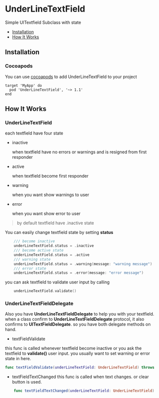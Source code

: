 # UnderLineTextField
Simple UITextfield Subclass with state

* [Installation](#installation)
* [How It Works](#how-it-works)

## Installation

### Cocoapods
You can use [cocoapods](https://cocoapods.org)  to add UnderLineTextField to your project

```
target 'MyApp' do
  pod 'UnderLineTextField', '~> 1.1'
end
```

## How It Works

### UnderLineTextField

each textfield have four state

* inactive

    when textfield have no errors or warnings and is resigned from first responder

* active

    when textfield become first responder

* warning

    when you want show warnings to user

* error

    when you want show error to user



> by default textfield have .inactive state

You can easily change textfield state by setting **status**   

```swift
    /// become inactive 
    underLineTextField.status = .inactive
    /// become active state
    underLineTextField.status = .active
    /// warning state
    underLineTextField.status = .warning(message: "warning message")
    /// error state
    underLineTextField.status = .error(message: "error message")
```

you can ask textfield to validate user input by calling 

```swift
    underLineTextField.validate()
```
### UnderLineTextFieldDelegate

Also you have **UnderLineTextFieldDelegate** to help you with your textfield. when a class confirm to **UnderLineTextFieldDelegate** protocol, it also confirms to **UITextFieldDelegate**. so you have both delegate methods on hand.


* textFieldValidate

this func is called whenever textfield become inactive or you ask the textfield to **validate()** user input. you usually want to set warning or error state in here.

```swift
func textFieldValidate(underLineTextField: UnderLineTextField) throws
```

* textFieldTextChanged
this func is called when text changes. or clear button is used.

```swift
    func textFieldTextChanged(underLineTextField: UnderLineTextField)
```

